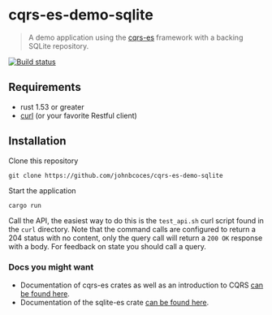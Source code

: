 # cqrs-es-demo-sqlite

> A demo application using the [cqrs-es](https://github.com/serverlesstechnology/cqrs) framework
> with a backing SQLite repository.

[![Build status](https://github.com/johnbcodes/cqrs-es-demo-sqlite/actions/workflows/ci.yml/badge.svg?branch=main)](https://github.com/johnbcodes/cqrs-es-demo-sqlite/actions/workflows/ci.yml)

## Requirements
- rust 1.53 or greater
- [curl](curl/test_api.sh) (or your favorite Restful client) 

## Installation

Clone this repository

    git clone https://github.com/johnbcoces/cqrs-es-demo-sqlite

Start the application

    cargo run

Call the API, the easiest way to do this is the `test_api.sh` curl script found in the `curl` directory.
Note that the command calls are configured to return a 204 status with no content, 
only the query call will return a `200 OK` response with a body.
For feedback on state you should call a query.

### Docs you might want

- Documentation of cqrs-es crates as well as an introduction to CQRS [can be found here](https://doc.rust-cqrs.org/).
- Documentation of the sqlite-es crate [can be found here](https://docs.rs/sqlite-es/latest/sqlite_es/).
